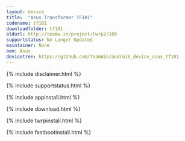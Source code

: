 ```yaml
---
layout: device
title:  "Asus Transformer TF101"
codename: tf101
downloadfolder: tf101
oldurl: http://teamw.in/project/twrp2/109
supportstatus: No Longer Updated
maintainer: None
oem: Asus
devicetree: https://github.com/TeamWin/android_device_asus_tf101
---
```


{% include disclaimer.html %}

{% include supportstatus.html %}

{% include appinstall.html %}

{% include download.html %}

{% include twrpinstall.html %}

{% include fastbootinstall.html %}
